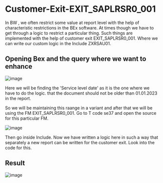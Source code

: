# Customer-Exit-EXIT_SAPLRSR0_001

In BW , we often restrict some value at report level with the help of characteristic restrictions in the BEx software. At times though we have to get through a logic to restrict a particular thing. Such things are implemented with the help of customer exit EXIT_SAPLRSR0_001. Where we can write our custom logic in the Include ZXRSAU01. 

## Opening Bex and the query where we want to enhance 

![image](https://github.com/user-attachments/assets/f93106c3-f961-4706-8cba-c267df8db6bc)


Here we will be finding the 'Service level date' as it is the one where we have to do the logic. that the document should not be older than 01.01.2023 in the report. 

So we will be maintaining this raange in a variant and after that we will be using the FM EXIT_SAPLRSR0_001. 
Go to T code se37 and open the source for this particular FM. 

![image](https://github.com/harrycodeswhileworldsleeps/Customer-Exit-EXIT_SAPLRSR0_001/assets/94862735/2d0867ec-b8bf-4253-bf92-a39295b24155)

Then go inside Include. 
Now we have written a logic here in such a way that separately a new report can be written for the customer exit. 
Look into the code for this.

## Result 
![image](https://github.com/harrycodeswhileworldsleeps/Customer-Exit-EXIT_SAPLRSR0_001/assets/94862735/d6386b5a-8297-4a54-a3c6-6ed44251b669)
